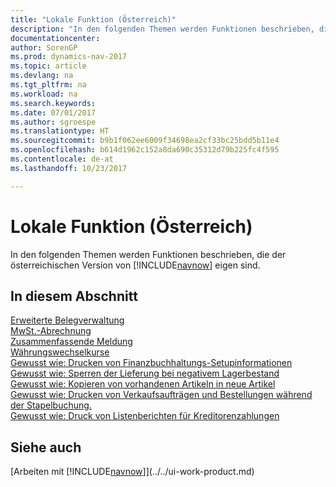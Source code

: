 ```yaml
---
title: "Lokale Funktion (Österreich)"
description: "In den folgenden Themen werden Funktionen beschrieben, die der österreichischen Version von [!INCLUDE[navnow](../../includes/navnow_md.md)] eigen sind."
documentationcenter: 
author: SorenGP
ms.prod: dynamics-nav-2017
ms.topic: article
ms.devlang: na
ms.tgt_pltfrm: na
ms.workload: na
ms.search.keywords: 
ms.date: 07/01/2017
ms.author: sgroespe
ms.translationtype: HT
ms.sourcegitcommit: b9b1f062ee6009f34698ea2cf33bc25bdd5b11e4
ms.openlocfilehash: b614d1962c152a8da690c35312d79b225fc4f595
ms.contentlocale: de-at
ms.lasthandoff: 10/23/2017

---
```

# <a name="austria-local-functionality"></a>Lokale Funktion (Österreich)
In den folgenden Themen werden Funktionen beschrieben, die der österreichischen Version von [!INCLUDE[navnow](../../includes/navnow_md.md)] eigen sind.  

## <a name="in-this-section"></a>In diesem Abschnitt  

[Erweiterte Belegverwaltung](enhanced-document-management.md)  
[MwSt.-Abrechnung](vat-reporting.md)  
[Zusammenfassende Meldung](../Denmark/vat-vies-reporting.md)  
[Währungswechselkurse](../Germany/currency-exchange-rates.md)  
[Gewusst wie: Drucken von Finanzbuchhaltungs-Setupinformationen](how-to-print-general-ledger-setup-information.md)  
[Gewusst wie: Sperren der Lieferung bei negativem Lagerbestand](how-to-block-shipment-for-negative-inventory.md)  
[Gewusst wie: Kopieren von vorhandenen Artikeln in neue Artikel](how-to-copy-existing-items-to-new-items.md)  
[Gewusst wie: Drucken von Verkaufsaufträgen und Bestellungen während der Stapelbuchung.](how-to-print-sales-and-purchase-orders-during-batch-posting.md)  
[Gewusst wie: Druck von Listenberichten für Kreditorenzahlungen](how-to-print-vendor-payments-list-reports.md)

## <a name="see-also"></a>Siehe auch
[Arbeiten mit [!INCLUDE[navnow](../../includes/navnow_md.md)]](../../ui-work-product.md)

